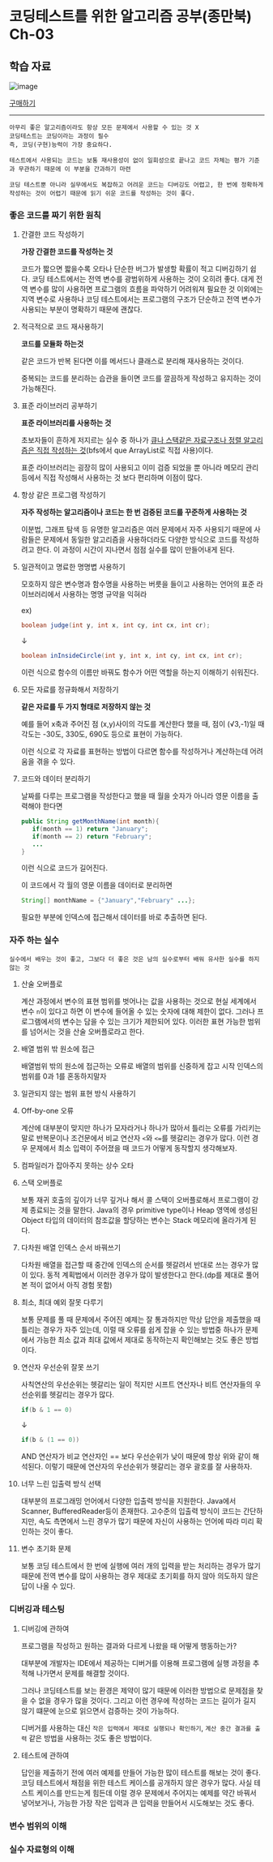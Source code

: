 # 코딩테스트를 위한 알고리즘 공부(종만북) Ch-03

## 학습 자료

![image](https://user-images.githubusercontent.com/78605779/182037391-4e99e351-c9fb-497d-9e56-27b2c1dacab4.png)

[구매하기](http://www.yes24.com/Product/Goods/8006522)

---

```
아무리 좋은 알고리즘이라도 항상 모든 문제에서 사용할 수 있는 것 X
코딩테스트는 코딩이라는 과정이 필수
즉, 코딩(구현)능력이 가장 중요하다.

테스트에서 사용되는 코드는 보통 재사용성이 없이 일회성으로 끝나고 코드 자체는 평가 기준과 무관하기 때문에 이 부분을 간과하기 마련

코딩 테스트뿐 아니라 실무에서도 복잡하고 어려운 코드는 디버깅도 어렵고, 한 번에 정확하게 작성하는 것이 어렵기 때문에 읽기 쉬운 코드를 작성하는 것이 좋다.
```

### 좋은 코드를 짜기 위한 원칙

1. 간결한 코드 작성하기

   **가장 간결한 코드를 작성하는 것**

   코드가 짧으면 짧을수록 오타나 단순한 버그가 발생할 확률이 적고 디버깅하기 쉽다. 코딩 테스트에서는 전역 변수를 광범위하게 사용하는 것이 오히려 좋다. 대게 전역 변수를 많이 사용하면 프로그램의 흐름을 파악하기 어려워져 필요한 것 이외에는 지역 변수로 사용하나 코딩 테스트에서는 프로그램의 구조가 단순하고 전역 변수가 사용되는 부분이 명확하기 때문에 괜찮다.

2. 적극적으로 코드 재사용하기

   **코드를 모듈화 하는것**

   같은 코드가 반복 된다면 이를 메서드나 클래스로 분리해 재사용하는 것이다.

   중복되는 코드를 분리하는 습관을 들이면 코드를 깔끔하게 작성하고 유지하는 것이 가능해진다.

3. 표준 라이브러리 공부하기

   **표준 라이브러리를 사용하는 것**

   초보자들이 흔하게 저지르는 실수 중 하나가 [큐나 스택같은 자료구조나 정렬 알고리즘은 직접 작성하는 것](https://github.com/seungmin-park/Algorithms/blob/main/boj/boj_1260.md)(bfs에서 que ArrayList로 직접 사용)이다.

   표준 라이브러리는 굉장히 많이 사용되고 이미 검증 되었을 뿐 아니라 메모리 관리등에서 직접 작성해서 사용하는 것 보다 편리하며 이점이 많다.

4. 항상 같은 프로그램 작성하기

   **자주 작성하는 알고리즘이나 코드는 한 번 검증된 코드를 꾸준하게 사용하는 것**

   이분법, 그래프 탐색 등 유명한 알고리즘은 여러 문제에서 자주 사용되기 때문에 사람들은 문제에서 동일한 알고리즘을 사용하더라도 다양한 방식으로 코드를 작성하려고 한다. 이 과정이 시간이 지나면서 점점 실수를 많이 만들어내게 된다.

5. 일관적이고 명료한 명명볍 사용하기

   모호하지 않은 변수명과 함수명을 사용하는 버릇을 들이고 사용하는 언어의 표준 라이브러리에서 사용하는 명명 규약을 익혀라

   ex)

   ```java
   boolean judge(int y, int x, int cy, int cx, int cr);
   ```

   ↓

   ```java
   boolean inInsideCircle(int y, int x, int cy, int cx, int cr);
   ```

   이런 식으로 함수의 이름만 바꿔도 함수가 어떤 역할을 하는지 이해하기 쉬워진다.

6. 모든 자료를 정규화해서 저장하기

   **같은 자료를 두 가지 형태로 저장하지 않는 것**

   예를 들어 x축과 주어진 점 (x,y)사이의 각도를 계산한다 했을 때, 점이 (√3,-1)일 때 각도는 -30도, 330도, 690도 등으로 표현이 가능하다.

   이런 식으로 각 자료를 표현하는 방법이 다르면 함수를 작성하거나 계산하는데 어려움을 겪을 수 있다.

7. 코드와 데이터 분리하기

   날짜를 다루는 프로그램을 작성한다고 했을 때 월을 숫자가 아니라 영문 이름을 출력해야 한다면

   ```java
   public String getMonthName(int month){
      if(month == 1) return "January";
      if(month == 2) return "February";
      ...
   }
   ```

   이런 식으로 코드가 길어진다.

   이 코드에서 각 월의 영문 이름을 데이터로 분리하면

   ```java
   String[] monthName = {"January","February" ...};
   ```

   필요한 부분에 인덱스에 접근해서 데이터를 바로 추출하면 된다.

### 자주 하는 실수

`실수에서 배우는 것이 좋고, 그보다 더 좋은 것은 남의 실수로부터 배워 유사한 실수를 하지 않는 것`

1. 산술 오버플로

   계산 과정에서 변수의 표현 범위를 벗어나는 값을 사용하는 것으로 현실 세계에서 변수 `n`이 있다고 하면 이 변수에 들어올 수 있는 숫자에 대해 제한이 없다. 그러나 프로그램에서의 변수는 담을 수 있는 크기가 제한되어 있다. 이러한 표현 가능한 범위를 넘어서는 것을 산술 오버플로라고 한다.

2. 배열 범위 밖 원소에 접근

   배열범위 밖의 원소에 접근하는 오류로 배열의 범위를 신중하게 잡고 시작 인덱스의 범위를 0과 1를 혼동하지말자

3. 일관되지 않는 범위 표현 방식 사용하기

4. Off-by-one 오류

   계산에 대부분이 맞지만 하나가 모자라거나 하나가 많아서 틀리는 오류를 가리키는 말로 반복문이나 조건문에서 비교 연산자 `<`와 `<=`를 헷갈리는 경우가 많다. 이런 경우 문제에서 최소 입력이 주어졌을 때 코드가 어떻게 동작할지 생각해보자.

5. 컴파일러가 잡아주지 못하는 상수 오타

6. 스택 오버플로

   보통 재귀 호출의 깊이가 너무 깊거나 해서 콜 스택이 오버플로해서 프로그램이 강제 종료되는 것을 말한다. Java의 경우 primitive type이나 Heap 영역에 생성된 Object 타입의 데이터의 참조값을 할당하는 변수는 Stack 메모리에 올라가게 된다.

7. 다차원 배열 인덱스 순서 바꿔쓰기

   다차원 배열을 접근할 때 중간에 인덱스의 순서를 헷갈려서 반대로 쓰는 경우가 많이 있다. 동적 계획법에서 이러한 경우가 많이 발생한다고 한다.(dp를 제대로 풀어본 적이 없어서 아직 경험 못함)

8. 최소, 최대 예외 잘못 다루기

   보통 문제를 풀 때 문제에서 주어진 예제는 잘 통과하지만 막상 답안을 제출했을 때 틀리는 경우가 자주 있는데, 이럴 때 오류를 쉽게 잡을 수 있는 방법중 하나가 문제에서 가능한 최소 값과 최대 값에서 제대로 동작하는지 확인해보는 것도 좋은 방법이다.

9. 연산자 우선순위 잘못 쓰기

   사칙연산의 우선순위는 헷갈리는 일이 적지만 시프트 연산자나 비트 연산자들의 우선순위를 헷갈리는 경우가 많다.

   ```java
   if(b & 1 == 0)
   ```

   ↓

   ```java
   if(b & (1 == 0))
   ```

   AND 연산자가 비교 연산자인 == 보다 우선순위가 낮이 때문에 항상 위와 같이 해석된다. 이렇기 때문에 연산자의 우선순위가 헷갈리는 경우 괄호를 잘 사용하자.

10. 너무 느린 입출력 방식 선택

    대부분의 프로그래밍 언어에서 다양한 입출력 방식을 지원한다. Java에서 Scanner, BufferedReader등이 존재한다. 고수준의 입출력 방식이 코드는 간단하지만, 속도 측면에서 느린 경우가 많기 때문에 자신이 사용하는 언어에 따라 미리 확인하는 것이 좋다.

11. 변수 초기화 문제

    보통 코딩 테스트에서 한 번에 실행에 여러 개의 입력을 받는 처리하는 경우가 많기 때문에 전역 변수를 많이 사용하는 경우 제대로 초기회를 하지 않아 의도하지 않은 답이 나올 수 있다.

### 디버깅과 테스팅

1. 디버깅에 관하여

   프로그램을 작성하고 원하는 결과와 다르게 나왔을 때 어떻게 행동하는가?

   대부분에 개발자는 IDE에서 제공하는 디버거를 이용해 프로그램에 실행 과정을 추적해 나가면서 문제를 해결할 것이다.

   그러나 코딩테스트를 보는 환경은 제약이 많기 때문에 이러한 방법으로 문제점을 찾을 수 없을 경우가 많을 것이다. 그리고 이런 경우에 작성하는 코드는 길이가 길지 않기 떄문에 눈으로 읽으면서 검증하는 것이 가능하다.

   디버거를 사용하는 대신 `작은 입력에서 제대로 실행되나 확인하기`, `계산 중간 결과를 출력` 같은 방법을 사용하는 것도 좋은 방법이다.

2. 테스트에 관하여

   답인을 제출하기 전에 여러 예제를 만들어 가능한 많이 테스트를 해보는 것이 좋다. 코딩 테스트에서 채점을 위한 테스트 케이스를 공개하지 않은 경우가 많다. 사실 테스트 케이스를 만드는게 힘든데 이럴 경우 문제에서 주어지는 예제를 약간 바꿔서 넣어보거나, 가능한 가장 작은 입력과 큰 입력을 만들어서 시도해보는 것도 좋다.

### 변수 범위의 이해

### 실수 자료형의 이해
